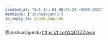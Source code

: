 ```yaml
---
created_at: "Sat Jan 01 00:45:28 +0000 2022"
mentions: ['JoshuaOgundu']
in_reply_to: @JoshuaOgundu
---
```


@JoshuaOgundu https://t.co/WQCTZZJwpj